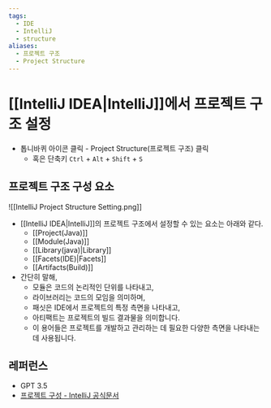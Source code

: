 ```yaml
---
tags:
  - IDE
  - IntelliJ
  - structure
aliases:
  - 프로젝트 구조
  - Project Structure
---
```

# [[IntelliJ IDEA|IntelliJ]]에서 프로젝트 구조 설정
- 톱니바퀴 아이콘 클릭 - Project Structure(프로젝트 구조) 클릭
	- 혹은 단축키 `Ctrl` + `Alt` + `Shift` + `S`

## 프로젝트 구조 구성 요소
![[IntelliJ Project Structure Setting.png]]
- [[IntelliJ IDEA|IntelliJ]]의 프로젝트 구조에서 설정할 수 있는 요소는 아래와 같다.
	- [[Project(Java)]]
	- [[Module(Java)]]
	- [[Library(java)|Library]]
	- [[Facets(IDE)|Facets]]
	- [[Artifacts(Build)]]
- 간단히 말해, 
	- 모듈은 코드의 논리적인 단위를 나타내고, 
	- 라이브러리는 코드의 모임을 의미하며, 
	- 패싯은 IDE에서 프로젝트의 특정 측면을 나타내고, 
	- 아티팩트는 프로젝트의 빌드 결과물을 의미합니다. 
	- 이 용어들은 프로젝트를 개발하고 관리하는 데 필요한 다양한 측면을 나타내는데 사용됩니다.


## 레퍼런스 
- GPT 3.5
- [프로젝트 구성 - IntelliJ 공식문서](https://www.jetbrains.com/help/idea/working-with-projects.html#settings-types)